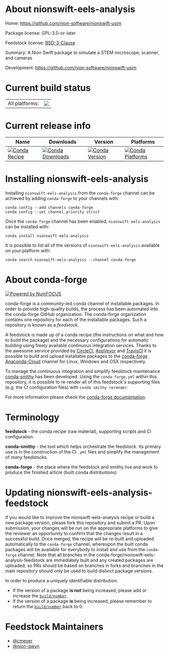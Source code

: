 About nionswift-eels-analysis
=============================

Home: https://github.com/nion-software/nionswift-usim

Package license: GPL-3.0-or-later

Feedstock license: [BSD-3-Clause](https://github.com/conda-forge/nionswift-eels-analysis-feedstock/blob/master/LICENSE.txt)

Summary: A Nion Swift package to simulate a STEM microscope, scanner, and cameras

Development: https://github.com/nion-software/nionswift-usim

Current build status
====================


<table><tr><td>All platforms:</td>
    <td>
      <a href="https://dev.azure.com/conda-forge/feedstock-builds/_build/latest?definitionId=10919&branchName=master">
        <img src="https://dev.azure.com/conda-forge/feedstock-builds/_apis/build/status/nionswift-eels-analysis-feedstock?branchName=master">
      </a>
    </td>
  </tr>
</table>

Current release info
====================

| Name | Downloads | Version | Platforms |
| --- | --- | --- | --- |
| [![Conda Recipe](https://img.shields.io/badge/recipe-nionswift--eels--analysis-green.svg)](https://anaconda.org/conda-forge/nionswift-eels-analysis) | [![Conda Downloads](https://img.shields.io/conda/dn/conda-forge/nionswift-eels-analysis.svg)](https://anaconda.org/conda-forge/nionswift-eels-analysis) | [![Conda Version](https://img.shields.io/conda/vn/conda-forge/nionswift-eels-analysis.svg)](https://anaconda.org/conda-forge/nionswift-eels-analysis) | [![Conda Platforms](https://img.shields.io/conda/pn/conda-forge/nionswift-eels-analysis.svg)](https://anaconda.org/conda-forge/nionswift-eels-analysis) |

Installing nionswift-eels-analysis
==================================

Installing `nionswift-eels-analysis` from the `conda-forge` channel can be achieved by adding `conda-forge` to your channels with:

```
conda config --add channels conda-forge
conda config --set channel_priority strict
```

Once the `conda-forge` channel has been enabled, `nionswift-eels-analysis` can be installed with:

```
conda install nionswift-eels-analysis
```

It is possible to list all of the versions of `nionswift-eels-analysis` available on your platform with:

```
conda search nionswift-eels-analysis --channel conda-forge
```


About conda-forge
=================

[![Powered by NumFOCUS](https://img.shields.io/badge/powered%20by-NumFOCUS-orange.svg?style=flat&colorA=E1523D&colorB=007D8A)](http://numfocus.org)

conda-forge is a community-led conda channel of installable packages.
In order to provide high-quality builds, the process has been automated into the
conda-forge GitHub organization. The conda-forge organization contains one repository
for each of the installable packages. Such a repository is known as a *feedstock*.

A feedstock is made up of a conda recipe (the instructions on what and how to build
the package) and the necessary configurations for automatic building using freely
available continuous integration services. Thanks to the awesome service provided by
[CircleCI](https://circleci.com/), [AppVeyor](https://www.appveyor.com/)
and [TravisCI](https://travis-ci.com/) it is possible to build and upload installable
packages to the [conda-forge](https://anaconda.org/conda-forge)
[Anaconda-Cloud](https://anaconda.org/) channel for Linux, Windows and OSX respectively.

To manage the continuous integration and simplify feedstock maintenance
[conda-smithy](https://github.com/conda-forge/conda-smithy) has been developed.
Using the ``conda-forge.yml`` within this repository, it is possible to re-render all of
this feedstock's supporting files (e.g. the CI configuration files) with ``conda smithy rerender``.

For more information please check the [conda-forge documentation](https://conda-forge.org/docs/).

Terminology
===========

**feedstock** - the conda recipe (raw material), supporting scripts and CI configuration.

**conda-smithy** - the tool which helps orchestrate the feedstock.
                   Its primary use is in the construction of the CI ``.yml`` files
                   and simplify the management of *many* feedstocks.

**conda-forge** - the place where the feedstock and smithy live and work to
                  produce the finished article (built conda distributions)


Updating nionswift-eels-analysis-feedstock
==========================================

If you would like to improve the nionswift-eels-analysis recipe or build a new
package version, please fork this repository and submit a PR. Upon submission,
your changes will be run on the appropriate platforms to give the reviewer an
opportunity to confirm that the changes result in a successful build. Once
merged, the recipe will be re-built and uploaded automatically to the
`conda-forge` channel, whereupon the built conda packages will be available for
everybody to install and use from the `conda-forge` channel.
Note that all branches in the conda-forge/nionswift-eels-analysis-feedstock are
immediately built and any created packages are uploaded, so PRs should be based
on branches in forks and branches in the main repository should only be used to
build distinct package versions.

In order to produce a uniquely identifiable distribution:
 * If the version of a package **is not** being increased, please add or increase
   the [``build/number``](https://docs.conda.io/projects/conda-build/en/latest/resources/define-metadata.html#build-number-and-string).
 * If the version of a package **is** being increased, please remember to return
   the [``build/number``](https://docs.conda.io/projects/conda-build/en/latest/resources/define-metadata.html#build-number-and-string)
   back to 0.

Feedstock Maintainers
=====================

* [@cmeyer](https://github.com/cmeyer/)
* [@nion-gwyn](https://github.com/nion-gwyn/)

